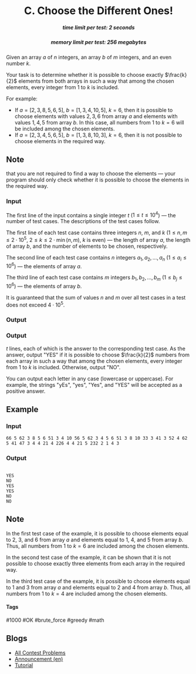 <h1 style='text-align: center;'> C. Choose the Different Ones!</h1>

<h5 style='text-align: center;'>time limit per test: 2 seconds</h5>
<h5 style='text-align: center;'>memory limit per test: 256 megabytes</h5>

Given an array $a$ of $n$ integers, an array $b$ of $m$ integers, and an even number $k$.

Your task is to determine whether it is possible to choose exactly $\frac{k}{2}$ elements from both arrays in such a way that among the chosen elements, every integer from $1$ to $k$ is included.

For example:

* If $a=[2, 3, 8, 5, 6, 5]$, $b=[1, 3, 4, 10, 5]$, $k=6$, then it is possible to choose elements with values $2, 3, 6$ from array $a$ and elements with values $1, 4, 5$ from array $b$. In this case, all numbers from $1$ to $k=6$ will be included among the chosen elements.
* If $a=[2, 3, 4, 5, 6, 5]$, $b=[1, 3, 8, 10, 3]$, $k=6$, then it is not possible to choose elements in the required way.

## Note

 that you are not required to find a way to choose the elements — your program should only check whether it is possible to choose the elements in the required way.

### Input

The first line of the input contains a single integer $t$ ($1 \le t \le 10^4$) — the number of test cases. The descriptions of the test cases follow.

The first line of each test case contains three integers $n$, $m$, and $k$ ($1 \le n, m \le 2\cdot10^5$, $2 \le k \le 2 \cdot \min(n, m)$, $k$ is even) — the length of array $a$, the length of array $b$, and the number of elements to be chosen, respectively.

The second line of each test case contains $n$ integers $a_1, a_2, \dots, a_n$ ($1 \le a_i \le 10^6$) — the elements of array $a$.

The third line of each test case contains $m$ integers $b_1, b_2, \dots, b_m$ ($1 \le b_j \le 10^6$) — the elements of array $b$.

It is guaranteed that the sum of values $n$ and $m$ over all test cases in a test does not exceed $4 \cdot 10^5$.

### Output

### Output

 $t$ lines, each of which is the answer to the corresponding test case. As the answer, output "YES" if it is possible to choose $\frac{k}{2}$ numbers from each array in such a way that among the chosen elements, every integer from $1$ to $k$ is included. Otherwise, output "NO".

You can output each letter in any case (lowercase or uppercase). For example, the strings "yEs", "yes", "Yes", and "YES" will be accepted as a positive answer.

## Example

### Input


```text
66 5 62 3 8 5 6 51 3 4 10 56 5 62 3 4 5 6 51 3 8 10 33 3 41 3 52 4 62 5 41 47 3 4 4 21 4 226 4 4 21 5 232 2 1 4 3
```
### Output

```text

YES
NO
YES
YES
NO
NO

```
## Note

In the first test case of the example, it is possible to choose elements equal to $2$, $3$, and $6$ from array $a$ and elements equal to $1$, $4$, and $5$ from array $b$. Thus, all numbers from $1$ to $k=6$ are included among the chosen elements.

In the second test case of the example, it can be shown that it is not possible to choose exactly three elements from each array in the required way.

In the third test case of the example, it is possible to choose elements equal to $1$ and $3$ from array $a$ and elements equal to $2$ and $4$ from array $b$. Thus, all numbers from $1$ to $k=4$ are included among the chosen elements.



#### Tags 

#1000 #OK #brute_force #greedy #math 

## Blogs
- [All Contest Problems](../Codeforces_Round_923_(Div._3).md)
- [Announcement (en)](../blogs/Announcement_(en).md)
- [Tutorial](../blogs/Tutorial.md)
